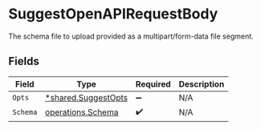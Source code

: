 # SuggestOpenAPIRequestBody

The schema file to upload provided as a multipart/form-data file segment.


## Fields

| Field                                                            | Type                                                             | Required                                                         | Description                                                      |
| ---------------------------------------------------------------- | ---------------------------------------------------------------- | ---------------------------------------------------------------- | ---------------------------------------------------------------- |
| `Opts`                                                           | [*shared.SuggestOpts](../../../pkg/models/shared/suggestopts.md) | :heavy_minus_sign:                                               | N/A                                                              |
| `Schema`                                                         | [operations.Schema](../../../pkg/models/operations/schema.md)    | :heavy_check_mark:                                               | N/A                                                              |
